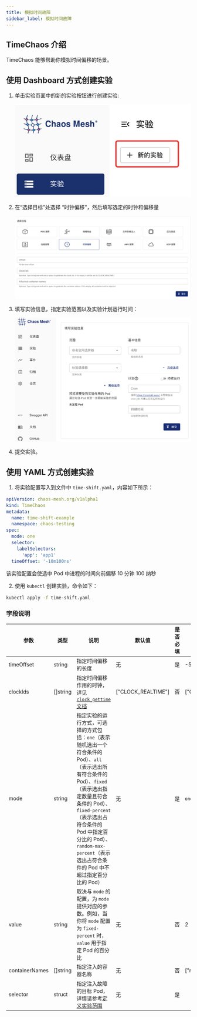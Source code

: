 ```yaml
---
title: 模拟时间故障
sidebar_label: 模拟时间故障
---
```


## TimeChaos 介绍

TimeChaos 能够帮助你模拟时间偏移的场景。

## 使用 Dashboard 方式创建实验

1. 单击实验页面中的新的实验按钮进行创建实验:

   ![创建实验](./img/create-new-exp.jpeg)

2. 在“选择目标”处选择 “时钟偏移”，然后填写选定的时钟和偏移量

   ![TimeChaos 实验](./img/timechaos-exp.png)

3. 填写实验信息，指定实验范围以及实验计划运行时间：

   ![实验信息](./img/exp-info.png)

4. 提交实验。

## 使用 YAML 方式创建实验

1. 将实验配置写入到文件中 `time-shift.yaml`，内容如下所示：

```yaml
apiVersion: chaos-mesh.org/v1alpha1
kind: TimeChaos
metadata:
  name: time-shift-example
  namespace: chaos-testing
spec:
  mode: one
  selector:
    labelSelectors:
      'app': 'app1'
  timeOffset: '-10m100ns'
```

该实验配置会使选中 Pod 中进程的时间向前偏移 10 分钟 100 纳秒

2. 使用 `kubectl` 创建实验，命令如下：

```bash
kubectl apply -f time-shift.yaml
```

### 字段说明

| 参数           | 类型     | 说明                                                                                                                                                                                                                                                                                                       | 默认值             | 是否必填 | 示例                                 |
| -------------- | -------- | ---------------------------------------------------------------------------------------------------------------------------------------------------------------------------------------------------------------------------------------------------------------------------------------------------------- | ------------------ | -------- | ------------------------------------ |
| timeOffset     | string   | 指定时间偏移的长度                                                                                                                                                                                                                                                                                         | 无                 | 是       | -5m                                  |
| clockIds       | []string | 指定时间偏移作用的时钟，详见 [`clock_gettime` 文档](https://man7.org/linux/man-pages/man2/clock_gettime.2.html)                                                                                                                                                                                            | ["CLOCK_REALTIME"] | 否       | ["CLOCK_REALTIME","CLOCK_MONOTONIC"] |
| mode           | string   | 指定实验的运行方式，可选择的方式包括：`one`（表示随机选出一个符合条件的 Pod）、`all`（表示选出所有符合条件的 Pod）、`fixed`（表示选出指定数量且符合条件的 Pod）、`fixed-percent`（表示选出占符合条件的 Pod 中指定百分比的 Pod）、`random-max-percent`（表示选出占符合条件的 Pod 中不超过指定百分比的 Pod） | 无                 | 是       | `one`                                |
| value          | string   | 取决与 `mode` 的配置，为 `mode` 提供对应的参数。例如，当你将 `mode` 配置为 `fixed-percent` 时，`value` 用于指定 Pod 的百分比                                                                                                                                                                               | 无                 | 否       | 2                                    |
| containerNames | []string | 指定注入的容器名称                                                                                                                                                                                                                                                                                         | 无                 | 否       | ["nginx"]                            |
| selector       | struct   | 指定注入故障的目标 Pod，详情请参考[定义实验范围](./define-chaos-experiment-scope.md)                                                                                                                                                                                                                       | 无                 | 是       |                                      |
